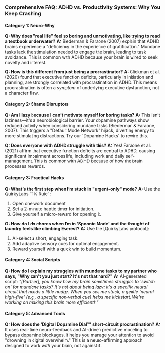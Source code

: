 ### **Comprehensive FAQ: ADHD vs. Productivity Systems: Why You Keep Crashing**

#### **Category 1: Neuro-Why**
**Q: Why does "real life" feel so boring and unmotivating, like trying to read a textbook underwater?**
**A:** Biederman & Faraone (2007) explain that ADHD brains experience a "deficiency in the experience of gratification." Mundane tasks lack the stimulation needed to engage the brain, leading to task avoidance. This is common with ADHD because your brain is wired to seek novelty and interest.

**Q: How is this different from just being a procrastinator?**
**A:** Glickman et al. (2020) found that executive function deficits, particularly in initiation and planning, are strongly correlated with procrastination in ADHD. This means procrastination is often a *symptom* of underlying executive dysfunction, not a character flaw.

#### **Category 2: Shame Disruptors**
**Q: Am I lazy because I can’t motivate myself for boring tasks?**
**A:** This isn’t laziness—it's a neurobiological barrier. Your dopamine pathways show reduced activity when considering mundane tasks (Biederman & Faraone, 2007). This triggers a "Default Mode Network" hijack, diverting energy to more stimulating distractions. Try our 'Dopamine Hacks' to rewire this.

**Q: Does everyone with ADHD struggle with this?**
**A:** Yes! Faraone et al. (2021) affirm that executive function deficits are central to ADHD, causing significant impairment across life, including work and daily self-management. This is common with ADHD because of how the brain processes rewards.

#### **Category 3: Practical Hacks**
**Q: What’s the first step when I’m stuck in "urgent-only" mode?**
**A:** Use the QuirkyLabs "1% Rule":
1. Open one work document.
2. Set a 2-minute haptic timer for initiation.
3. Give yourself a micro-reward for opening it.

**Q: How do I do chores when I’m in ‘Spoonie Mode’ and the thought of laundry feels like climbing Everest?**
**A:** Use the [QuirkyLabs protocol]:
1. AI-select a short, engaging task.
2. Add adaptive sensory cues for optimal engagement.
3. Reward yourself with a quick win to build momentum.

#### **Category 4: Social Scripts**
**Q: How do I explain my struggles with mundane tasks to my partner who says, "Why can't you just start? It's not that hard?"**
**A:** AI-generated script: *"[Partner], you know how my brain sometimes struggles to 'switch on' for mundane tasks? It's not about being lazy; it's a specific neural circuit that needs a little nudge. When you see me stuck, a gentle 'neural high-five' (e.g., a specific non-verbal cue) helps me kickstart. We're working on making this brain more efficient!'"*

#### **Category 5: Advanced Tools**
**Q: How does the 'Digital Dopamine Dial™' short-circuit procrastination?**
**A:** It uses real-time neuro-feedback and AI-driven predictive modeling to bypass dopamine blockages. It helps you manage your attention to avoid "drowning in digital overwhelm." This is a neuro-affirming approach designed to work *with* your brain, not against it.